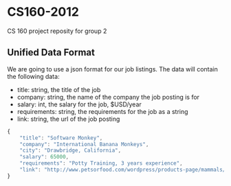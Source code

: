 CS160-2012
==========

CS 160 project reposity for group 2



## Unified Data Format

We are going to use a json format for our job listings. The data will contain the following data:

* title: string, the title of the job
* company: string, the name of the company the job posting is for
* salary: int, the salary for the job, $USD/year
* requirements: string, the requirements for the job as a string
* link: string, the url of the job posting

```javascript
{
	"title": "Software Monkey",
	"company": "International Banana Monkeys",
	"city": "Drawbridge, California",
	"salary": 65000,
	"requirements": "Potty Training, 3 years experience",
	"link": "http://www.petsorfood.com/wordpress/products-page/mammals/spider-monkey/",
}
```

